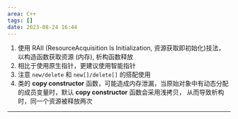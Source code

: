 ```yaml
---
area: C++
tags: []
date: 2023-08-24 16:44
---
```

1. 使用 RAII (ResourceAcquisition Is Initialization, 资源获取即初始化)技法，以构造函数获取资源 (内存), 析构函数释放
1. 相比于使用原生指针，更建议使用智能指针
1. 注意 `new/delete` 和 `new[]/delete[]` 的搭配使用
2. 类的 **copy constructor** 函数，可能造成内存泄漏，当原始对象中有动态分配的成员变量时，默认 **copy constructor** 函数会采用浅拷贝，
从而导致析构时，同一个资源被释放两次


---
